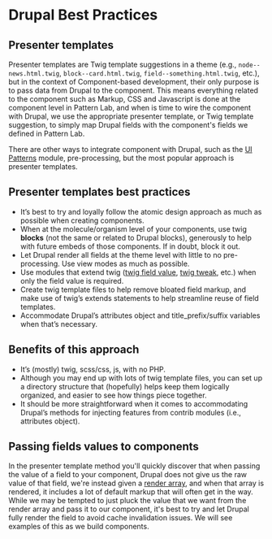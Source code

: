 # Drupal Best Practices

## Presenter templates

Presenter templates are Twig template suggestions in a theme \(e.g., `node--news.html.twig`, `block--card.html.twig`, `field--something.html.twig`, etc.\), but in the context of Component-based development, their only purpose is to pass data from Drupal to the component. This means everything related to the component such as Markup, CSS and Javascript is done at the component level in Pattern Lab, and when is time to wire the component with Drupal, we use the appropriate presenter template, or Twig template suggestion, to simply map Drupal fields with the component's fields we defined in Pattern Lab.

There are other ways to integrate component with Drupal, such as the [UI Patterns](https://www.drupal.org/project/ui_patterns) module, pre-processing, but the most popular approach is presenter templates.

## Presenter templates best practices

* It’s best to try and loyally follow the atomic design approach as much as possible when creating components.
* When at the molecule/organism level of your components, use twig **blocks** \(not the same or related to Drupal blocks\), generously to help with future embeds of those components.  If in doubt, block it out.
* Let Drupal render all fields at the theme level with little to no pre-processing. Use view modes as much as possible.
* Use modules that extend twig \([twig field value](https://www.drupal.org/project/twig_field_value), [twig tweak](https://www.drupal.org/project/twig_tweak), etc.\) when only the field value is required.
* Create twig template files to help remove bloated field markup, and make use of twig’s extends statements to help streamline reuse of field templates.
* Accommodate Drupal’s attributes object and title\_prefix/suffix variables when that’s necessary.

## Benefits of this approach

* It’s \(mostly\) twig, scss/css, js, with no PHP.
* Although you may end up with lots of twig template files, you can set up a directory structure that \(hopefully\) helps keep them logically organized, and easier to see how things piece together.
* It should be more straightforward when it comes to accommodating Drupal’s methods for injecting features from contrib modules \(i.e., attributes object\).

## Passing fields values to components

In the presenter template method you'll quickly discover that when passing the value of a field to your component, Drupal does not give us the raw value of that field, we're instead given a [render array](https://www.drupal.org/docs/8/api/render-api/render-arrays), and when that array is rendered, it includes a lot of default markup that will often get in the way. While we may be tempted to just pluck the value that we want from the render array and pass it to our component, it's best to try and let Drupal fully render the field to avoid cache invalidation issues. We will see examples of this as we build components.

